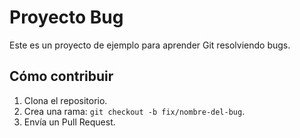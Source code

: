 # Proyecto Bug  
Este es un proyecto de ejemplo para aprender Git resolviendo bugs.

## Cómo contribuir
1. Clona el repositorio.
2. Crea una rama: `git checkout -b fix/nombre-del-bug`.
3. Envía un Pull Request.